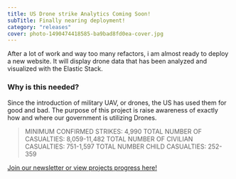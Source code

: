 ```yaml
---
title: US Drone strike Analytics Coming Soon!
subTitle: Finally nearing deployment!
category: "releases"
cover: photo-1490474418585-ba9bad8fd0ea-cover.jpg
---
```


After a lot of work and way too many refactors, i am almost ready to deploy a new website. It will display drone data that has been analyzed and visualized with the Elastic Stack.

### Why is this needed?

Since the introduction of military UAV, or drones, the US has used them for good and bad. 
The purpose of this project is raise awareness of exactly how and where our government is utilizing Drones.

> MINIMUM CONFIRMED STRIKES: 4,990
  TOTAL NUMBER OF CASUALTIES: 8,059-11,482
  TOTAL NUMBER OF CIVILIAN CASUALTIES: 751-1,597
  TOTAL NUMBER CHILD CASUALTIES: 252-359


[Join our newsletter or view projects progress here!](https://livedroneanalytics.com/)


